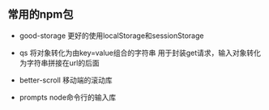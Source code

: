 ## 常用的npm包

- good-storage
  更好的使用localStorage和sessionStorage

- qs
  将对象转化为由key=value组合的字符串
  用于封装get请求，输入对象转化为字符串拼接在url的后面

- better-scroll
  移动端的滚动库

- prompts
  node命令行的输入库